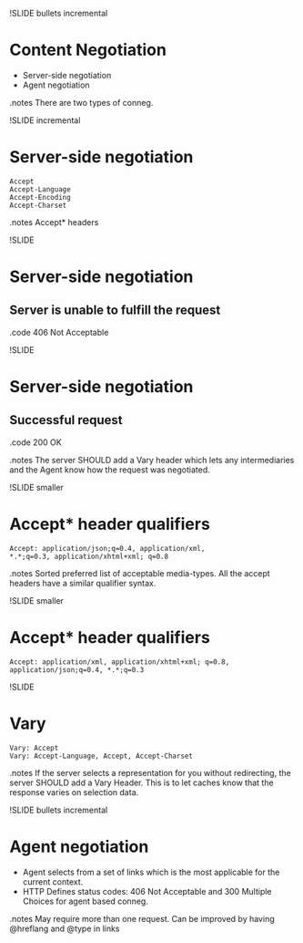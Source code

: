 !SLIDE bullets incremental
# Content Negotiation #
* Server-side negotiation
* Agent negotiation

.notes There are two types of conneg. 

!SLIDE incremental
# Server-side negotiation #
    Accept
    Accept-Language
    Accept-Encoding
    Accept-Charset

.notes Accept* headers

!SLIDE
# Server-side negotiation #
## Server is unable to fulfill the request ##
.code 406 Not Acceptable

!SLIDE
# Server-side negotiation #
## Successful request ##
.code 200 OK

.notes The server SHOULD add a Vary header which lets
any intermediaries and the Agent know how the request 
was negotiated.


!SLIDE smaller
# Accept* header qualifiers #

    Accept: application/json;q=0.4, application/xml, 
    *.*;q=0.3, application/xhtml+xml; q=0.8

.notes Sorted preferred list of acceptable media-types.
All the accept headers have a similar qualifier syntax.

!SLIDE smaller
# Accept* header qualifiers #

    Accept: application/xml, application/xhtml+xml; q=0.8, 
    application/json;q=0.4, *.*;q=0.3 
    
!SLIDE
# Vary #
    Vary: Accept
    Vary: Accept-Language, Accept, Accept-Charset

.notes If the server selects a representation for you without redirecting, the server SHOULD add
a Vary Header. This is to let caches know that the response varies on selection data.

!SLIDE bullets incremental
# Agent negotiation #

* Agent selects from a set of links which is the most applicable for the current context.
* HTTP Defines status codes: 406 Not Acceptable and 300 Multiple Choices for agent based conneg.

.notes May require more than one request.
Can be improved by having @hreflang and @type in links